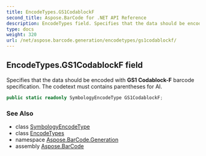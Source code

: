 ```yaml
---
title: EncodeTypes.GS1CodablockF
second_title: Aspose.BarCode for .NET API Reference
description: EncodeTypes field. Specifies that the data should be encoded with GS1 CodablockF barcode specification. The codetext must contains parentheses for AI
type: docs
weight: 320
url: /net/aspose.barcode.generation/encodetypes/gs1codablockf/
---
```

## EncodeTypes.GS1CodablockF field

Specifies that the data should be encoded with **GS1 Codablock-F** barcode specification. The codetext must contains parentheses for AI.

```csharp
public static readonly SymbologyEncodeType GS1CodablockF;
```

### See Also

* class [SymbologyEncodeType](../../symbologyencodetype/)
* class [EncodeTypes](../)
* namespace [Aspose.BarCode.Generation](../../../aspose.barcode.generation/)
* assembly [Aspose.BarCode](../../../)


